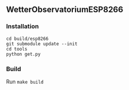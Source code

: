 ## WetterObservatoriumESP8266


### Installation

```
cd build/esp8266
git submodule update --init
cd tools
python get.py
```

### Build

Run `make build`